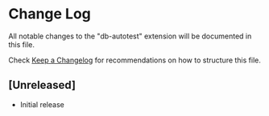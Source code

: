 # Change Log

All notable changes to the "db-autotest" extension will be documented in this file.

Check [Keep a Changelog](http://keepachangelog.com/) for recommendations on how to structure this file.

## [Unreleased]

- Initial release